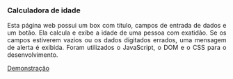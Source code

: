 ### Calculadora de idade

<p align="justify">
Esta página web possui um box com título, campos de entrada de dados e um botão. Ela calcula e exibe a idade de uma pessoa com exatidão. Se os campos estiverem vazios ou os dados digitados errados, uma mensagem de alerta é exibida. Foram utilizados o JavaScript, o DOM e o CSS para o desenvolvimento.
</p>

<a href="https://mayconfranca.github.io/calculadora-de-idade/">Demonstração</a>
